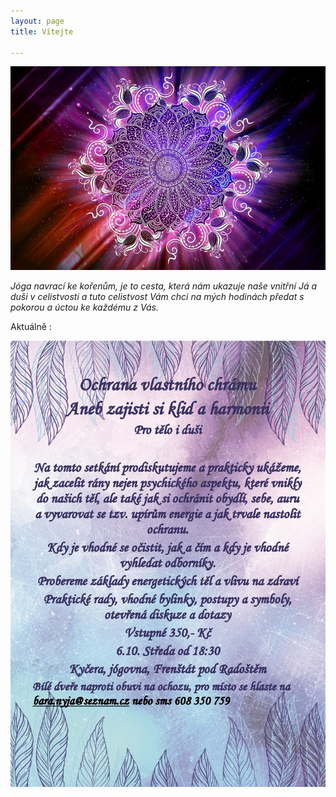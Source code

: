 ```yaml
---
layout: page
title: Vítejte

---
```

![](/uploads/475a86c222a27e6637707ee65bb69f2d.jpg)

_Jóga navrací ke kořenům, je to cesta, která nám ukazuje naše vnitřní Já a duši v celistvosti a tuto celistvost Vám chci na mých hodinách předat s pokorou a úctou ke každému z Vás._

Aktuálně :

![](/uploads/ochrana-vlastniho-chramu-page0001-1.jpg)